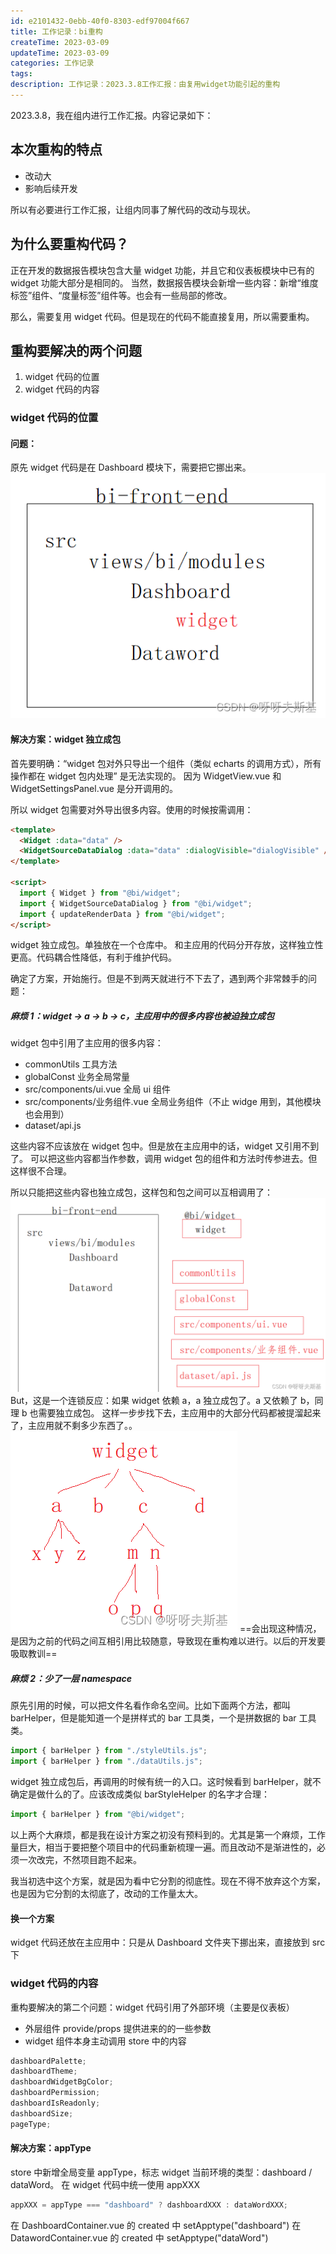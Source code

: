 ```yaml
---
id: e2101432-0ebb-40f0-8303-edf97004f667
title: 工作记录：bi重构
createTime: 2023-03-09
updateTime: 2023-03-09
categories: 工作记录
tags: 
description: 工作记录：2023.3.8工作汇报：由复用widget功能引起的重构
---
```


2023.3.8，我在组内进行工作汇报。内容记录如下：

## 本次重构的特点

- 改动大
- 影响后续开发

所以有必要进行工作汇报，让组内同事了解代码的改动与现状。

## 为什么要重构代码？

正在开发的数据报告模块包含大量 widget 功能，并且它和仪表板模块中已有的 widget 功能大部分是相同的。
当然，数据报告模块会新增一些内容：新增“维度标签”组件、“度量标签”组件等。也会有一些局部的修改。

那么，需要复用 widget 代码。但是现在的代码不能直接复用，所以需要重构。

## 重构要解决的两个问题

1. widget 代码的位置
2. widget 代码的内容

### widget 代码的位置

#### 问题：

原先 widget 代码是在 Dashboard 模块下，需要把它挪出来。
![在这里插入图片描述](..\post-assets\9c3f9bab-3104-422b-8f2e-0bb1f67b0d9a.png)

#### 解决方案：widget 独立成包

首先要明确：“widget 包对外只导出一个组件（类似 echarts 的调用方式），所有操作都在 widget 包内处理” 是无法实现的。
因为 WidgetView.vue 和 WidgetSettingsPanel.vue 是分开调用的。

所以 widget 包需要对外导出很多内容。使用的时候按需调用：

```html
<template>
  <Widget :data="data" />
  <WidgetSourceDataDialog :data="data" :dialogVisible="dialogVisible" />
</template>

<script>
  import { Widget } from "@bi/widget";
  import { WidgetSourceDataDialog } from "@bi/widget";
  import { updateRenderData } from "@bi/widget";
</script>
```

widget 独立成包。单独放在一个仓库中。
和主应用的代码分开存放，这样独立性更高。代码耦合性降低，有利于维护代码。

确定了方案，开始施行。但是不到两天就进行不下去了，遇到两个非常棘手的问题：

##### 麻烦 1：widget -> a -> b -> c，主应用中的很多内容也被迫独立成包

widget 包中引用了主应用的很多内容：

- commonUtils 工具方法
- globalConst 业务全局常量
- src/components/ui.vue 全局 ui 组件
- src/components/业务组件.vue 全局业务组件（不止 widge 用到，其他模块也会用到）
- dataset/api.js

这些内容不应该放在 widget 包中。但是放在主应用中的话，widget 又引用不到了。
可以把这些内容都当作参数，调用 widget 包的组件和方法时传参进去。但这样很不合理。

所以只能把这些内容也独立成包，这样包和包之间可以互相调用了：
![在这里插入图片描述](..\post-assets\e91cd74b-03d4-4f10-b582-6f246cfd9a05.png)
But，这是一个连锁反应：如果 widget 依赖 a，a 独立成包了。a 又依赖了 b，同理 b 也需要独立成包。
这样一步步找下去，主应用中的大部分代码都被提溜起来了，主应用就不剩多少东西了。。
![在这里插入图片描述](..\post-assets\19e99251-1c31-418a-8afd-57f8d8e7aca0.png)
==会出现这种情况，是因为之前的代码之间互相引用比较随意，导致现在重构难以进行。以后的开发要吸取教训==

##### 麻烦 2：少了一层 namespace

原先引用的时候，可以把文件名看作命名空间。比如下面两个方法，都叫 barHelper，但是能知道一个是拼样式的 bar 工具类，一个是拼数据的 bar 工具类。

```js
import { barHelper } from "./styleUtils.js";
import { barHelper } from "./dataUtils.js";
```

widget 独立成包后，再调用的时候有统一的入口。这时候看到 barHelper，就不确定是做什么的了。应该改成类似 barStyleHelper 的名字才合理：

```js
import { barHelper } from "@bi/widget";
```

以上两个大麻烦，都是我在设计方案之初没有预料到的。尤其是第一个麻烦，工作量巨大，相当于要把整个项目中的代码重新梳理一遍。而且改动不是渐进性的，必须一次改完，不然项目跑不起来。

我当初选中这个方案，就是因为看中它分割的彻底性。现在不得不放弃这个方案，也是因为它分割的太彻底了，改动的工作量太大。

#### 换一个方案

widget 代码还放在主应用中：只是从 Dashboard 文件夹下挪出来，直接放到 src 下

### widget 代码的内容

重构要解决的第二个问题：widget 代码引用了外部环境（主要是仪表板）

- 外层组件 provide/props 提供进来的的一些参数
- widget 组件本身主动调用 store 中的内容

```js
dashboardPalette;
dashboardTheme;
dashboardWidgetBgColor;
dashboardPermission;
dashboardIsReadonly;
dashboardSize;
pageType;
```

#### 解决方案：appType

store 中新增全局变量 appType，标志 widget 当前环境的类型：dashboard / dataWord。
在 widget 代码中统一使用 appXXX

```js
appXXX = appType === "dashboard" ? dashboardXXX : dataWordXXX;
```

在 DashboardContainer.vue 的 created 中 setApptype("dashboard")
在 DatawordContainer.vue 的 created 中 setApptype("dataWord")